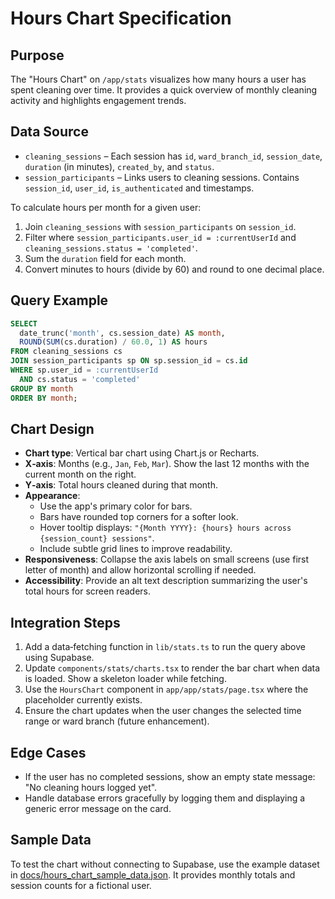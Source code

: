 # Hours Chart Specification

## Purpose
The "Hours Chart" on `/app/stats` visualizes how many hours a user has spent cleaning over time. It provides a quick overview of monthly cleaning activity and highlights engagement trends.

## Data Source
- `cleaning_sessions` – Each session has `id`, `ward_branch_id`, `session_date`, `duration` (in minutes), `created_by`, and `status`.
- `session_participants` – Links users to cleaning sessions. Contains `session_id`, `user_id`, `is_authenticated` and timestamps.

To calculate hours per month for a given user:
1. Join `cleaning_sessions` with `session_participants` on `session_id`.
2. Filter where `session_participants.user_id = :currentUserId` and `cleaning_sessions.status = 'completed'`.
3. Sum the `duration` field for each month.
4. Convert minutes to hours (divide by 60) and round to one decimal place.

## Query Example
```sql
SELECT
  date_trunc('month', cs.session_date) AS month,
  ROUND(SUM(cs.duration) / 60.0, 1) AS hours
FROM cleaning_sessions cs
JOIN session_participants sp ON sp.session_id = cs.id
WHERE sp.user_id = :currentUserId
  AND cs.status = 'completed'
GROUP BY month
ORDER BY month;
```

## Chart Design
- **Chart type**: Vertical bar chart using Chart.js or Recharts.
- **X‑axis**: Months (e.g., `Jan`, `Feb`, `Mar`). Show the last 12 months with the current month on the right.
- **Y‑axis**: Total hours cleaned during that month.
- **Appearance**:
  - Use the app's primary color for bars.
  - Bars have rounded top corners for a softer look.
  - Hover tooltip displays: `"{Month YYYY}: {hours} hours across {session_count} sessions"`.
  - Include subtle grid lines to improve readability.
- **Responsiveness**: Collapse the axis labels on small screens (use first letter of month) and allow horizontal scrolling if needed.
- **Accessibility**: Provide an alt text description summarizing the user's total hours for screen readers.

## Integration Steps
1. Add a data‑fetching function in `lib/stats.ts` to run the query above using Supabase.
2. Update `components/stats/charts.tsx` to render the bar chart when data is loaded. Show a skeleton loader while fetching.
3. Use the `HoursChart` component in `app/app/stats/page.tsx` where the placeholder currently exists.
4. Ensure the chart updates when the user changes the selected time range or ward branch (future enhancement).

## Edge Cases
- If the user has no completed sessions, show an empty state message: "No cleaning hours logged yet".
- Handle database errors gracefully by logging them and displaying a generic error message on the card.


## Sample Data
To test the chart without connecting to Supabase, use the example dataset in [docs/hours_chart_sample_data.json](./hours_chart_sample_data.json). It provides monthly totals and session counts for a fictional user.
